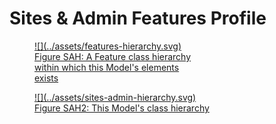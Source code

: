# Sites & Admin Features Profile

<a href="../../assets/features-hierarchy.svg">
<figure id="figure-bh" markdown style="width:50%">
  ![](../assets/features-hierarchy.svg)
  <figcaption>Figure SAH: A Feature class hierarchy within which this Model's elements exists</figcaption>
</figure>
</a>


<a href="../../assets/sites-admin-hierarchy.svg">
<figure id="figure-bh" markdown>
  ![](../assets/sites-admin-hierarchy.svg)
  <figcaption>Figure SAH2: This Model's class hierarchy</figcaption>
</figure>
</a>
